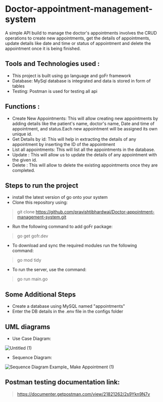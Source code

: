 # Doctor-appointment-management-system
A simple API build to manage the doctor's appointments involves the CRUD operations to create new appointments, get the details of appointments, update details like date and time or status of appointment and delete the appointment once it is being finished.

## Tools and Technologies used :
* This project is built using go language and goFr framework
* Database: MySql database is integrated and data is stored in form of tables
* Testing: Postman is used for testing all api

## Functions :
* Create New Appointments: This will allow creating new appointments by adding details like the patient's name, doctor's name, Date and time of appointment, and status.Each new appointment will be assigned its own unique id.
* Get Details by id: This will help in extracting the details of any appointment by inserting the ID of the appointment
* List all appointments: This will list all the appointments in the database.
* Update : This will allow us to update the details of any appointment with the given id.
* Delete : This will allow to delete the existing appointments once they are completed.

## Steps to run the project
* install the latest version of go onto your system
* Clone this repository using:
> git clone https://github.com/pravishtibhardwaj/Doctor-appointment-management-system.git
* Run the following command to add goFr package:
> go get gofr.dev
* To download and sync the required modules run the following command:
> go mod tidy
* To run the server, use the command:
> go run main.go

## Some Additional Steps
* Create a database using MySQL named "appointments"
* Enter the DB details in the .env file in the configs folder

## UML diagrams
* Use Case Diagram:
  
![Untitled (1)](https://github.com/pravishtibhardwaj/Doctor-appointment-management-system/assets/76443753/38626184-f8a6-443f-8312-b3ccc1c05e2d)

* Sequence Diagram: 

 ![Sequence Diagram Example_ Make Appointment (1)](https://github.com/pravishtibhardwaj/Doctor-appointment-management-system/assets/76443753/79e8ba23-b35f-4341-a35b-9917cc6a0ebd)

## Postman testing documentation link:
> https://documenter.getpostman.com/view/21821262/2s9Ykn9N7v





